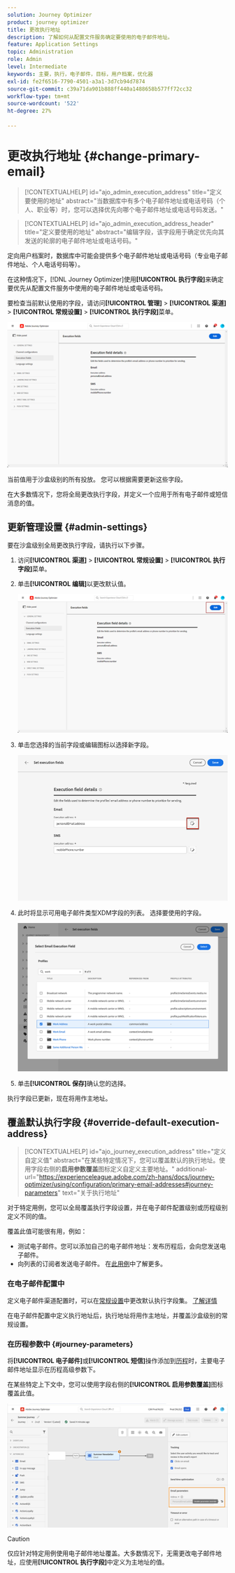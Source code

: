 ```yaml
---
solution: Journey Optimizer
product: journey optimizer
title: 更改执行地址
description: 了解如何从配置文件服务确定要使用的电子邮件地址。
feature: Application Settings
topic: Administration
role: Admin
level: Intermediate
keywords: 主要，执行，电子邮件，目标，用户档案，优化器
exl-id: fe2f6516-7790-4501-a3a1-3d7cb94d7874
source-git-commit: c39a71da901b888ff440a1488658b577ff72cc32
workflow-type: tm+mt
source-wordcount: '522'
ht-degree: 27%

---
```


# 更改执行地址 {#change-primary-email}

>[!CONTEXTUALHELP]
>id="ajo_admin_execution_address"
>title="定义要使用的地址"
>abstract="当数据库中有多个电子邮件地址或电话号码（个人、职业等）时，您可以选择优先向哪个电子邮件地址或电话号码发送。"

>[!CONTEXTUALHELP]
>id="ajo_admin_execution_address_header"
>title="定义要使用的地址"
>abstract="编辑字段，该字段用于确定优先向其发送的轮廓的电子邮件地址或电话号码。"

定向用户档案时，数据库中可能会提供多个电子邮件地址或电话号码（专业电子邮件地址、个人电话号码等）。

在这种情况下，[!DNL Journey Optimizer]使用&#x200B;**[!UICONTROL 执行字段]**&#x200B;来确定要优先从配置文件服务中使用的电子邮件地址或电话号码。

要检查当前默认使用的字段，请访问&#x200B;**[!UICONTROL 管理]** > **[!UICONTROL 渠道]** > **[!UICONTROL 常规设置]** > **[!UICONTROL 执行字段]**&#x200B;菜单。

![](assets/primary-address-execution-fields.png)

当前值用于沙盒级别的所有投放。 您可以根据需要更新这些字段。

在大多数情况下，您将全局更改执行字段，并定义一个应用于所有电子邮件或短信消息的值。<!--[Learn how](#admin-settings)-->

<!--In some specific use cases only, you can override the value set globally and define a different value at the journey level. [Learn more](#journey-parameters)-->

## 更新管理设置 {#admin-settings}

要在沙盒级别全局更改执行字段，请执行以下步骤。

1. 访问&#x200B;**[!UICONTROL 渠道]** > **[!UICONTROL 常规设置]** > **[!UICONTROL 执行字段]**&#x200B;菜单。

1. 单击&#x200B;**[!UICONTROL 编辑]**&#x200B;以更改默认值。

   ![](assets/primary-address.png)

1. 单击您选择的当前字段或编辑图标以选择新字段。

   ![](assets/primary-address-edit.png)

1. 此时将显示可用电子邮件类型XDM字段的列表。 选择要使用的字段。

   ![](assets/primary-address-select-field.png)

1. 单击&#x200B;**[!UICONTROL 保存]**&#x200B;确认您的选择。

执行字段已更新，现在将用作主地址。

<!--1. You can also select an additional field to use as secondary email address. This allows you to determine which field to use if the primary field is empty for a profile. -->

## 覆盖默认执行字段 {#override-default-execution-address}

>[!CONTEXTUALHELP]
>id="ajo_journey_execution_address"
>title="定义自定义值"
>abstract="在某些特定情况下，您可以覆盖默认的执行地址。使用字段右侧的&#x200B;**启用参数覆盖**&#x200B;图标定义自定义主要地址。"
>additional-url="https://experienceleague.adobe.com/zh-hans/docs/journey-optimizer/using/configuration/primary-email-addresses#journey-parameters" text="关于执行地址"

对于特定用例，您可以全局覆盖执行字段设置，并在电子邮件配置级别或历程级别定义不同的值。

覆盖此值可能很有用，例如：

* 测试电子邮件。您可以添加自己的电子邮件地址：发布历程后，会向您发送电子邮件。
* 向列表的订阅者发送电子邮件。 在[此用例](../building-journeys/message-to-subscribers-uc.md)中了解更多。

### 在电子邮件配置中

定义电子邮件渠道配置时，可以在[常规设置](#admin-settings)中更改默认执行字段集。 [了解详情](../email/email-settings.md#execution-address)

在电子邮件配置中定义执行地址后，执行地址将用作主地址，并覆盖沙盒级别的常规设置。

### 在历程参数中 {#journey-parameters}

将&#x200B;**[!UICONTROL 电子邮件]**&#x200B;或&#x200B;**[!UICONTROL 短信]**&#x200B;操作添加到[历程](../email/create-email.md#create-email-journey-campaign)时，主要电子邮件地址显示在历程高级参数下。

在某些特定上下文中，您可以使用字段右侧的&#x200B;**[!UICONTROL 启用参数覆盖]**&#x200B;图标覆盖此值。

![](assets/journey-enable-parameter-override.png)

>[!CAUTION]
>
>仅应针对特定用例使用电子邮件地址覆盖。大多数情况下，无需更改电子邮件地址，应使用&#x200B;**[!UICONTROL 执行字段]**&#x200B;中定义为主地址的值。


